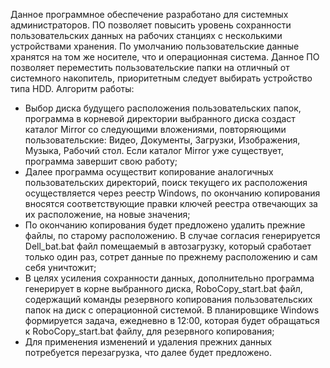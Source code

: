 Данное программное обеспечение разработано для системных администраторов. ПО позволяет повысить уровень сохранности пользовательских данных на рабочих станциях с несколькими устройствами хранения. По умолчанию пользовательские данные хранятся на том же носителе, что и операционная система. Данное ПО позволяет переместить пользовательские папки на отличный от системного накопитель, приоритетным следует выбирать устройство типа HDD.
Алгоритм работы:
-	Выбор диска будущего расположения пользовательских папок, программа в корневой директории выбранного диска создаст каталог Mirror со следующими вложениями, повторяющими пользовательские: Видео, Документы, Загрузки, Изображения, Музыка, Рабочий стол. Если каталог Mirror уже существует, программа завершит свою работу;
-	Далее программа осуществит копирование аналогичных пользовательских директорий, поиск текущего их расположения осуществляется через реестр Windows, по окончанию копирования вносятся соответствующие правки ключей реестра отвечающих за их расположение, на новые значения;
-	По окончанию копирования будет предложено удалить прежние файлы, по старому расположению. В случае согласия генерируется Dell_bat.bat файл помещаемый в автозагрузку, который сработает только один раз, сотрет данные по прежнему расположению и сам себя уничтожит;
-	В целях усиления сохранности данных, дополнительно программа генерирует в корне выбранного диска, RoboCopy_start.bat файл, содержащий команды резервного копирования пользовательских папок на диск с операционной системой. В планировщике Windows формируется задача, ежедневно в 12:00, которая будет обращаться к RoboCopy_start.bat файлу, для резервного копирования;
-	Для применения изменений и удаления прежних данных потребуется перезагрузка, что далее будет предложено.
